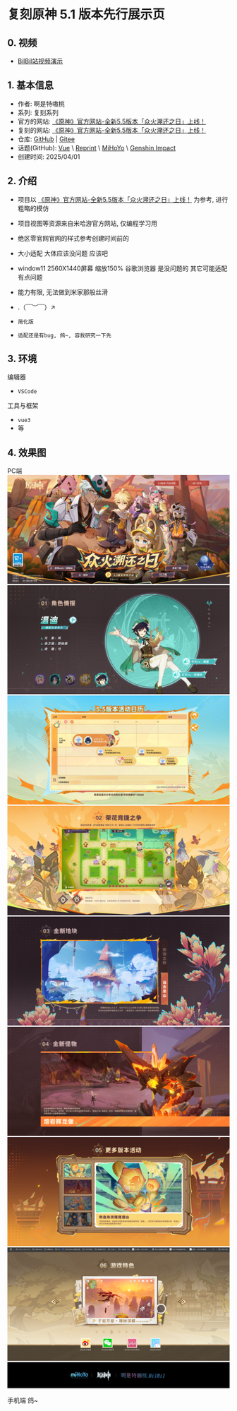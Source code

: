 # 复刻原神 5.1 版本先行展示页

## 0. 视频

- [BilBil站视频演示](https://www.bilibili.com/video//)

## 1. 基本信息

- 作者: 啊是特嗷桃
- 系列: 复刻系列
- 官方的网站: [《原神》官方网站-全新5.5版本「众火溯还之日」上线！](https://ys.mihoyo.com/)
- 复刻的网站: [《原神》官方网站-全新5.5版本「众火溯还之日」上线！](https://gmcy2020.github.io/Reprint-GenshinImpact-5.5/)
- 仓库: [GitHub](https://github.com/GMCY2020/Reprint-GenshinImpact-5.5) | [Gitee](https://gitee.com/GMCY2020/Reprint-GenshinImpact-5.5)
- 话题(GitHub): [Vue](https://github.com/topics/vue) \ [Reprint](https://github.com/topics/reprint) \ [MiHoYo](https://github.com/topics/mihoyo) \ [Genshin Impact](https://github.com/topics/genshin-impact)
- 创建时间: 2025/04/01

## 2. 介绍

- 项目以 [《原神》官方网站-全新5.5版本「众火溯还之日」上线！](https://ys.mihoyo.com/) 为参考, 进行粗略的模仿
- 项目视图等资源来自米哈游官方网站, 仅编程学习用
- 绝区零官网官网的样式参考创建时间前的
- 大小适配 大体应该没问题 应该吧
- window11 2560X1440屏幕 缩放150% 谷歌浏览器 是没问题的 其它可能适配有点问题
- 能力有限, 无法做到米家那般丝滑

- .（￣︶￣）↗
 
- `简化版`
- `适配还是有bug, 鸽~, 容我研究一下先`

## 3. 环境

编辑器

- `VSCode`

工具与框架

- `vue3`
- 等

## 4. 效果图

PC端
![](docs/md-01.png)
![](docs/md-02.png)
![](docs/md-03.png)
![](docs/md-04.png)
![](docs/md-05.png)
![](docs/md-06.png)
![](docs/md-07.png)
![](docs/md-08.png)
![](docs/md-09.png)

手机端 鸽~ 
